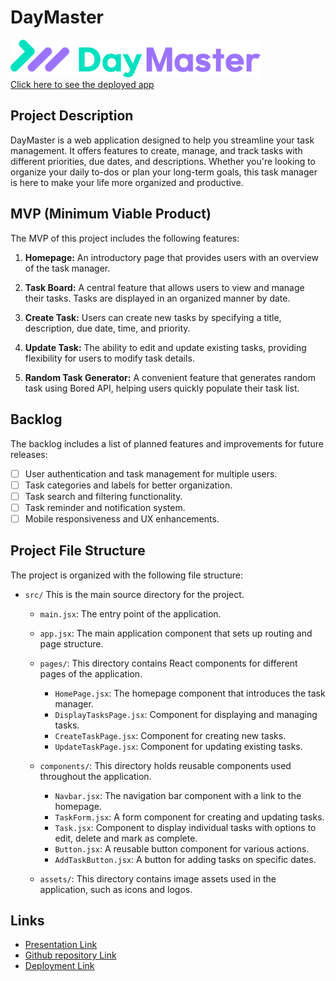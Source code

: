 # DayMaster

<img src="./src/assets/logo.png" alt="logo" width="400"/> </br>
[Click here to see the deployed app](https://cerulean-hummingbird-90f820.netlify.app/)

## Project Description

DayMaster is a web application designed to help you streamline your task management. It offers features to create, manage, and track tasks with different priorities, due dates, and descriptions. Whether you're looking to organize your daily to-dos or plan your long-term goals, this task manager is here to make your life more organized and productive.

## MVP (Minimum Viable Product)

The MVP of this project includes the following features:
1. **Homepage:** An introductory page that provides users with an overview of the task manager.

2. **Task Board:** A central feature that allows users to view and manage their tasks. Tasks are displayed in an organized manner by date.

3. **Create Task:** Users can create new tasks by specifying a title, description, due date, time, and priority.

4. **Update Task:** The ability to edit and update existing tasks, providing flexibility for users to modify task details.

5. **Random Task Generator:** A convenient feature that generates random task using Bored API, helping users quickly populate their task list.

## Backlog

The backlog includes a list of planned features and improvements for future releases:

- [ ] User authentication and task management for multiple users.
- [ ] Task categories and labels for better organization.
- [ ] Task search and filtering functionality.
- [ ] Task reminder and notification system.
- [ ] Mobile responsiveness and UX enhancements.

## Project File Structure

The project is organized with the following file structure:

- `src/` This is the main source directory for the project.
    - `main.jsx`: The entry point of the application.
    - `app.jsx`: The main application component that sets up routing and page structure.

    - `pages/`: This directory contains React components for different pages of the application.
        - `HomePage.jsx`: The homepage component that introduces the task manager.
        - `DisplayTasksPage.jsx`: Component for displaying and managing tasks.
        - `CreateTaskPage.jsx`: Component for creating new tasks.
        - `UpdateTaskPage.jsx`: Component for updating existing tasks.

    - `components/`: This directory holds reusable components used throughout the application.
        - `Navbar.jsx`: The navigation bar component with a link to the homepage.
        - `TaskForm.jsx`: A form component for creating and updating tasks.
        - `Task.jsx`: Component to display individual tasks with options to edit, delete and mark as complete.
        - `Button.jsx`: A reusable button component for various actions.
        - `AddTaskButton.jsx`: A button for adding tasks on specific dates.

    - `assets/`: This directory contains image assets used in the application, such as icons and logos.

## Links

- [Presentation Link](https://www.canva.com/design/DAFw9ZLzh3Y/vwa0sVuC3VaMr_951JzHOg/watch?utm_content=DAFw9ZLzh3Y&utm_campaign=designshare&utm_medium=link&utm_source=publishsharelink)
- [Github repository Link](https://github.com/akaradag32/DayMaster)
- [Deployment Link](https://cerulean-hummingbird-90f820.netlify.app/)


